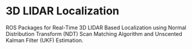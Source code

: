 # 3D LIDAR Localization

ROS Packages for Real-Time 3D LIDAR Based Localization using Normal Distribution Transform (NDT) Scan Matching Algorithm and Unscented Kalman Filter (UKF) Estimation.
